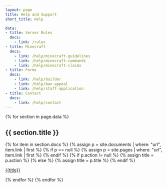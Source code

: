 ```yaml
---
layout: page
title: Help and Support
short_title: Help

data:
- title: Server Rules
  docs:
    - link: /rules
- title: Minecraft
  docs:
    - link: /help/minecraft-guidelines
    - link: /help/minecraft-commands
    - link: /help/minecraft-claims
- title: Forms
  docs:
    - link: /help/builder
    - link: /help/ban-appeal
    - link: /help/staff-application
- title: Contact
  docs:
    - link: /help/contact
---
```


{% for section in page.data %}
## {{ section.title }}

{% for item in section.docs %}
{% assign p = site.documents | where: "url", item.link | first %}
{% if p == null %}
{% assign p = site.pages | where: "url", item.link | first %}
{% endif %}
{% if p.action != null %}
{% assign title = p.action %}
{% else %}
{% assign title = p.title %}
{% endif %}

<a href="{{p.url}}" class="action">{{title}}</a>

{% endfor %}
{% endfor %}
